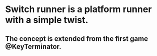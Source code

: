 # Switch runner is a platform runner with a simple twist.
## The concept is extended from the first game @KeyTerminator.
